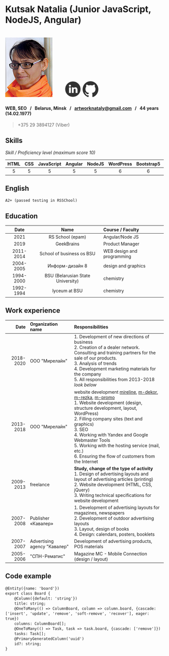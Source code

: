 # Kutsak Natalia (Junior JavaScript, NodeJS, Angular) &nbsp;&nbsp;&nbsp;&nbsp; 

# ![photo](pic/nataly.jpg)  &nbsp;&nbsp;&nbsp;&nbsp;  [<img src="pic/linkedin.svg" alt="linkedin" style="width:50px; height: 50px;">](https://www.linkedin.com/in/kutsak/) [<img src="pic/github.svg" alt="GitHub" style="width:50px; height: 50px;">](https://github.com/Kutsak-Nataly)

#### WEB, SEO &nbsp;&nbsp;/&nbsp;&nbsp; Belarus, Minsk &nbsp;&nbsp;/&nbsp;&nbsp; artworknataly@gmail.com &nbsp;&nbsp;/&nbsp;&nbsp; 44 years (14.02.1977)
> +375 29 3894127 (Viber)

## Skills

*Skill / Proficiency level (maximum score 10)*

| HTML | CSS | JavaScript | Angular | NodeJS | WordPress | Bootstrap5 | SEO | Photoshop | Illustarior |
|:--:|:--:|:--:|:--:|:--:|:--:|:--:|:--:|:--:|:--:|
|5|5|5|5|5|6|6|7|10|10


## English

```
A2+ (passed testing in RSSChool)
```

## Education
| Date | Name | Course / Faculty |
|:---:|:---:| :--- |
| 2021 |  RS School (epam)  | Angular/Node JS |
| 2019 |  GeekBrains  | Product Manager |
| 2011-2014 |  School of business os BSU  | WEB design and programming |
| 2004-2005 |  Информ-дизайн 8  | design and graphics |
| 1994-2000 |  BSU (Belarusian State University)  | chemistry |
| 1992-1994 | lyceum at BSU | chemistry |

## Work experience

| Date | Organization name | Responsibilities |
|---:|:---|:---|
|2018-2020|OOO "Мирелайн"|1. Development of new directions of business<br>2. Creation of a dealer network. Consulting and training partners for the sale of our products.<br>3. Analysis of trends<br>4. Development marketing materials for the company<br>5. All responsibilities from 2013-2018 *look below* |
|2013-2018|OOO "Мирелайн"|website development [mireline](https://mireline.by/), [m-dekor](https://m-dekor.by/), [m-rezka](https://m-rezka.by/), [m-promo](https://m-promo.by/)<br>1. Website development (design, structure development, layout, WordPress)<br>2. Filling company sites (text and graphics)<br>3. SEO<br>4. Working with Yandex and Google Webmaster Tools<br>5. Working with the hosting service (mail, etc.)<br>6. Ensuring the flow of customers from the Internet|
|2009-2013|freelance|**Study, change of the type of activity**<br>1. Design of advertising layouts and layout of advertising articles (printing)<br>2. Website development (HTML, CSS, jQuery)<br>3. Writing technical specifications for website development |
|2007-2008|Publisher «Кавалер»|1. Development of advertising layouts for magazines, newspapers<br>2. Development of outdoor advertising layouts<br>3. Layout, design of books<br>4. Design: calendars, posters, booklets |
|2007-2007|Advertising agency "Кавалер"|Development of advertising products, POS materials|
|2005-2006|"СПН-Рематис"| Magazine MC - Mobile Connection (design / layout)

## Code example
```Angular
@Entity({name: 'board'})
export class Board {
    @Column({default: 'string'})
    title: string;
    @OneToMany(() => ColumnBoard, column => column.board, {cascade: ['insert', 'update', 'remove', 'soft-remove', 'recover'], eager: true})
    columns: ColumnBoard[];
    @OneToMany(() => Task, task => task.board, {cascade: ['remove']})
    tasks: Task[];
    @PrimaryGeneratedColumn('uuid')
    id?: string;
}
```


